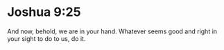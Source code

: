 # Joshua 9:25

And now, behold, we are in your hand. Whatever seems good and right in your sight to do to us, do it.
